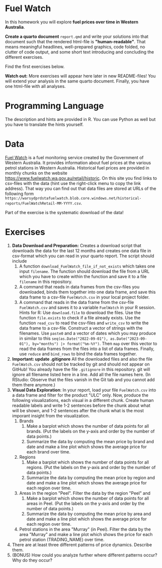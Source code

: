 # Fuel Watch

In this homework you will explore **fuel prices over time in Western Australia**. 

**Create a quarto document** `report.qmd` and write your solutions into that document such that the rendered html-file is **"human-readable"**. That means meaningful headlines, well-prepared graphics, code folded, no clutter of code output, and some short text introducing and concluding the different exercises. 

Find the first exercises below.   

**Watch out:** More exercises will appear here later in new README-files! You will extend your analysis in the same quarto document. 
Finally, you have one html-file with all analyses. 

# Programming Language 

The description and hints are provided in R. You can use Python as well but you have to translate the hints yourself.

# Data

[Fuel Watch](https://www.fuelwatch.wa.gov.au) is a fuel monitoring service created by the Government of Western Australia. It provides information about fuel prices at the various petrol stations in Western Australia.
Historical fuel prices are provided in monthly chunks on the website https://www.fuelwatch.wa.gov.au/retail/historic. On this site you find links to csv-files with the data (hint use the right-click menu to copy the link address). That way you can find out that data files are stored at URLs of the following form `https://warsydprdstafuelwatch.blob.core.windows.net/historical-reports/FuelWatchRetail-MM-YYYY.csv`. 

Part of the exercise is the systematic download of the data! 

# Exercises

1. **Data Download and Preparation:** Creates a download script that downloads the data for the last 12 months and creates one data file in csv-format which you can read in your quarto report. The script should include
    1. A function `download_FuelWatch_file_if_not_exists` which takes one input `filename`. The function should download the file from a URL which you have to create within the function and save it to a file `filename` in this repository.  
    2. A command that reads in data frames from the csv-files you downloaded, binds them together into one data frame, and save this data frame to a csv-file `FuelWatch.csv` in your local project folder.
    3. A command that reads in the data frame from the csv-file `FuelWatch.csv` and saves it to a variable `FuelWatch` in your R session.
    Hints for R: Use `download.file` to download the files. Use the function `file.exists` to check if a file already exists. Use the function `read_csv` to read the csv-files and `write_csv` to write the data frame to a csv-file. Construct a vector of strings with the filenames. Use `paste0` and a vector of dates which you may produce in similar to this  `seq(as.Date("2022-09-01"), as.Date("2023-09-01"), by="months") |> format("%m-%Y")`. Then `map` over this vector to read the data frames from the files into a list of data frames. Finally, use `reduce` and `bind_rows` to bind the data frames together.
2. **Important: update .gitignore** All the downloaded files and also the file `FuelWatch.csv` should not be tracked by git and should not appear on GitHub! You already have the file `.gitignore` in this repository. git will ignore all filename listed here in a line. Add all the file names here. (In RStudio: Observe that the files vanish in the Git tab and you cannot add them there anymore.)
3. **Visual Data Exploration**: In your report, load your file `FuelWatch.csv` into a data frame and filter for the product "ULC" only. Now, produce the following visualizations, each visual in a different chunk. Create human readable labels and write 1-2 sentences before the chunk about what will be shown, and 1-2 sentences after the chunk what is the most imporant insight from the visualization. 
    1. Brands 
        1. Make a barplot which shows the number of data points for all brands. (Put the labels on the y-axis and order by the number of data points.)
        2. Summarize the data by computing the mean price by brand and date and make a line plot which shows the average price for each brand over time. 
    2. Regions
        1. Make a barplot which shows the number of data points for all regions. (Put the labels on the y-axis and order by the number of data points.)
        2. Summarize the data by computing the mean price by region and date and make a line plot which shows the average price for each region over time.
    3. Areas in the region "Peel". Filter the data by the region "Peel" and 
        1. Make a barplot which shows the number of data points for all areas in Peel. (Put the labels on the y-axis and order by the number of data points.)
        2. Summarize the data by computing the mean price by area and date and make a line plot which shows the average price for each region over time.    
    4. Petrol stations in the area "Murray" (in Peel). Filter the data by the area "Murray" and make a line plot which shows the price for each petrol station (TRADING_NAME) over time.
4. There are at least three different patterns of price dynamics. Describe them. 
4. (BONUS) How could you analyze further where different patterns occur? Why do they occur? 